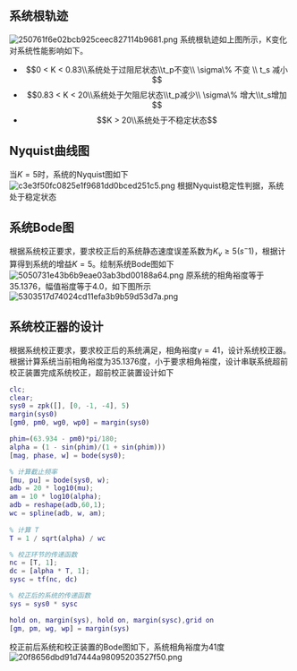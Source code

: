   ## 系统根轨迹
 
 ![250761f6e02bcb925ceec827114b9681.png](../../../rescource/Attachment/250761f6e02bcb925ceec827114b9681.png)
 系统根轨迹如上图所示，K变化对系统性能影响如下。
- $$0 < K < 0.83\\系统处于过阻尼状态\\t_p不变\\ \sigma\% 不变 \\ t_s 减小$$
- $$0.83 < K  < 20\\系统处于欠阻尼状态\\t_p减少\\ \sigma\% 增大\\t_s增加$$
- $$K > 20\\系统处于不稳定状态$$

## Nyquist曲线图
当$K = 5$时，系统的Nyquist图如下![c3e3f50fc0825e1f9681dd0bced251c5.png](../../../rescource/Attachment/c3e3f50fc0825e1f9681dd0bced251c5.png)
根据Nyquist稳定性判据，系统处于稳定状态

## 系统Bode图
根据系统校正要求，要求校正后的系统静态速度误差系数为$K_v \ge 5(s^-1)$，根据计算得到系统的增益$K = 5$。绘制系统Bode图如下
![5050731e43b6b9eae03ab3bd00188a64.png](../../../rescource/Attachment/5050731e43b6b9eae03ab3bd00188a64.png)
原系统的相角裕度等于35.1376，幅值裕度等于4.0，如下图所示![5303517d74024cd11efa3b9b59d53d7a.png](../../../rescource/Attachment/5303517d74024cd11efa3b9b59d53d7a.png)

## 系统校正器的设计
根据系统校正要求，要求校正后的系统满足，相角裕度$\gamma = 41$，设计系统校正器。
根据计算系统当前相角裕度为35.1376度，小于要求相角裕度，设计串联系统超前校正装置完成系统校正，超前校正装置设计如下
```matlab
clc;
clear;
sys0 = zpk([], [0, -1, -4], 5)
margin(sys0)
[gm0, pm0, wg0, wp0] = margin(sys0)

phim=(63.934 - pm0)*pi/180; 
alpha = (1 - sin(phim)/(1 + sin(phim)))
[mag, phase, w] = bode(sys0);

% 计算截止频率
[mu, pu] = bode(sys0, w);
adb = 20 * log10(mu);
am = 10 * log10(alpha);
adb = reshape(adb,60,1);
wc = spline(adb, w, am);
 
% 计算 T
T = 1 / sqrt(alpha) / wc

% 校正环节的传递函数
nc = [T, 1];
dc = [alpha * T, 1];
sysc = tf(nc, dc)

% 校正后的系统的传递函数
sys = sys0 * sysc

hold on, margin(sys), hold on, margin(sysc),grid on
[gm, pm, wg, wp] = margin(sys)
```

校正前后系统和校正装置的Bode图如下，系统相角裕度为41度
![20f8656dbd91d7444a98095203527f50.png](../../../rescource/Attachment/20f8656dbd91d7444a98095203527f50.png)